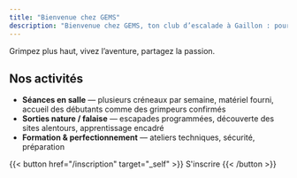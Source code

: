 ```yaml
---
title: "Bienvenue chez GEMS"
description: "Bienvenue chez GEMS, ton club d’escalade à Gaillon : pour tous niveaux, débutants à confirmés, en salle et en nature."
---
```


Grimpez plus haut, vivez l’aventure, partagez la passion.


## Nos activités

- **Séances en salle** — plusieurs créneaux par semaine, matériel fourni, accueil des débutants comme des grimpeurs confirmés
- **Sorties nature / falaise** — escapades programmées, découverte des sites alentours, apprentissage encadré
- **Formation & perfectionnement** — ateliers techniques, sécurité, préparation

{{< button href="/inscription" target="_self" >}}
S'inscrire
{{< /button >}}
